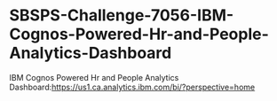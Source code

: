 # SBSPS-Challenge-7056-IBM-Cognos-Powered-Hr-and-People-Analytics-Dashboard
IBM Cognos Powered Hr and People Analytics Dashboard:https://us1.ca.analytics.ibm.com/bi/?perspective=home
